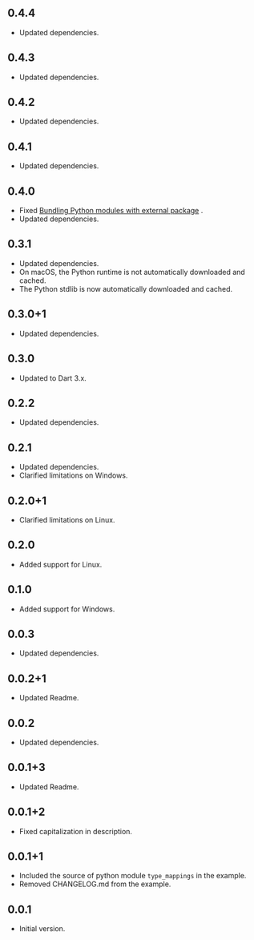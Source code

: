 ## 0.4.4

- Updated dependencies.

## 0.4.3

- Updated dependencies.

## 0.4.2

- Updated dependencies.

## 0.4.1

- Updated dependencies.

## 0.4.0

- Fixed
  [Bundling Python modules with external package](https://github.com/IVLIVS-III/dart_python_ffi/issues/10)
  .
- Updated dependencies.

## 0.3.1

- Updated dependencies.
- On macOS, the Python runtime is not automatically downloaded and cached.
- The Python stdlib is now automatically downloaded and cached.

## 0.3.0+1

- Updated dependencies.

## 0.3.0

- Updated to Dart 3.x.

## 0.2.2

- Updated dependencies.

## 0.2.1

- Updated dependencies.
- Clarified limitations on Windows.

## 0.2.0+1

- Clarified limitations on Linux.

## 0.2.0

- Added support for Linux.

## 0.1.0

- Added support for Windows.

## 0.0.3

- Updated dependencies.

## 0.0.2+1

- Updated Readme.

## 0.0.2

- Updated dependencies.

## 0.0.1+3

- Updated Readme.

## 0.0.1+2

- Fixed capitalization in description.

## 0.0.1+1

- Included the source of python module `type_mappings` in the example.
- Removed CHANGELOG.md from the example.

## 0.0.1

- Initial version.
